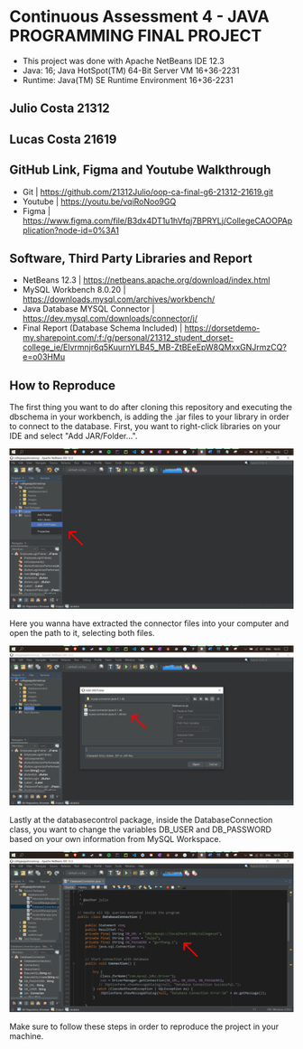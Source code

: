 # Continuous Assessment 4 - JAVA PROGRAMMING FINAL PROJECT 
* This project was done with Apache NetBeans IDE 12.3
* Java: 16; Java HotSpot(TM) 64-Bit Server VM 16+36-2231
* Runtime: Java(TM) SE Runtime Environment 16+36-2231

## Julio Costa 21312
## Lucas Costa 21619

## GitHub Link, Figma and Youtube Walkthrough
* Git | https://github.com/21312Julio/oop-ca-final-g6-21312-21619.git
* Youtube | https://youtu.be/vqiRoNoo9GQ
* Figma | https://www.figma.com/file/B3dx4DT1u1hVfqj7BPRYLj/CollegeCAOOPApplication?node-id=0%3A1

## Software, Third Party Libraries and Report
* NetBeans 12.3 | https://netbeans.apache.org/download/index.html
* MySQL Workbench 8.0.20 | https://downloads.mysql.com/archives/workbench/
* Java Database MYSQL Connector | https://dev.mysql.com/downloads/connector/j/
* Final Report (Database Schema Included) | https://dorsetdemo-my.sharepoint.com/:f:/g/personal/21312_student_dorset-college_ie/Elvrmnjr6q5KuurnYLB45_MB-ZtBEeEpW8QMxxGNJrmzCQ?e=o03HMu

## How to Reproduce
The first thing you want to do after cloning this repository and executing the dbschema in your workbench, is adding the .jar files to your library in order to 
connect to the database. First, you want to right-click libraries on your IDE and select "Add JAR/Folder...".

![](/src/walkthrough/first.png)

Here you wanna have extracted the connector files into your computer and open the path to it, selecting both files.

![](/src/walkthrough/second.png)

Lastly at the databasecontrol package, inside the DatabaseConnection class, you want to change the variables DB_USER
and DB_PASSWORD based on your own information from MySQL Workspace. 

![](/src/walkthrough/third.png)

Make sure to follow these steps in order to reproduce the project in your machine.

